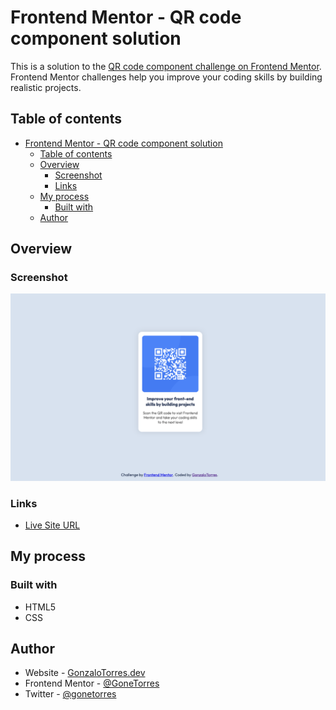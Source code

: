 # Frontend Mentor - QR code component solution

This is a solution to the [QR code component challenge on Frontend Mentor](https://www.frontendmentor.io/challenges/qr-code-component-iux_sIO_H). Frontend Mentor challenges help you improve your coding skills by building realistic projects. 

## Table of contents

- [Frontend Mentor - QR code component solution](#frontend-mentor---qr-code-component-solution)
  - [Table of contents](#table-of-contents)
  - [Overview](#overview)
    - [Screenshot](#screenshot)
    - [Links](#links)
  - [My process](#my-process)
    - [Built with](#built-with)
  - [Author](#author)

## Overview

### Screenshot

![](./screenshot.png)

### Links

- [Live Site URL](https://fem-qr-code-component-beta.vercel.app)

## My process

### Built with

- HTML5
- CSS
## Author

- Website - [GonzaloTorres.dev](https://www.gonzalotorres.dev)
- Frontend Mentor - [@GoneTorres](https://www.frontendmentor.io/profile/gonetorres)
- Twitter - [@gonetorres](https://www.twitter.com/gonetorres)
